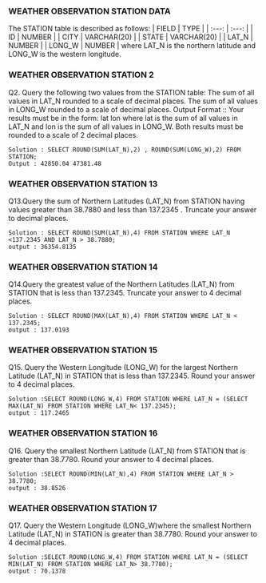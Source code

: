 ### WEATHER OBSERVATION STATION  DATA

The STATION table is described as follows:
| FIELD | TYPE |
| :---: | :---: |
| ID | NUMBER |
| CITY | VARCHAR(20) |
| STATE | VARCHAR(20) |
| LAT_N | NUMBER |
| LONG_W | NUMBER |
where LAT_N is the northern latitude and LONG_W is the western longitude.

### WEATHER OBSERVATION STATION 2
Q2. Query the following two values from the STATION table:
The sum of all values in LAT_N rounded to a scale of  decimal places.
The sum of all values in LONG_W rounded to a scale of  decimal places.
Output Format :: 
Your results must be in the form: lat lon
where lat is the sum of all values in LAT_N and lon is the sum of all values in LONG_W. Both results must be rounded to a scale of 2 decimal places.

    Solution : SELECT ROUND(SUM(LAT_N),2) , ROUND(SUM(LONG_W),2) FROM STATION;
    Output : 42850.04 47381.48
### WEATHER OBSERVATION STATION 13
Q13.Query the sum of Northern Latitudes (LAT_N) from STATION having values greater than 38.7880 and less than 137.2345 . Truncate your answer to  decimal places.

    Solution : SELECT ROUND(SUM(LAT_N),4) FROM STATION WHERE LAT_N <137.2345 AND LAT_N > 38.7880;
    output : 36354.8135
### WEATHER OBSERVATION STATION 14
Q14.Query the greatest value of the Northern Latitudes (LAT_N) from STATION that is less than 137.2345. Truncate your answer to 4 decimal places.

    Solution : SELECT ROUND(MAX(LAT_N),4) FROM STATION WHERE LAT_N < 137.2345;
    output : 137.0193  
### WEATHER OBSERVATION STATION 15
Q15. Query the Western Longitude (LONG_W) for the largest Northern Latitude (LAT_N) in STATION that is less than 137.2345. Round your answer to 4 decimal places.

    Solution :SELECT ROUND(LONG_W,4) FROM STATION WHERE LAT_N = (SELECT MAX(LAT_N) FROM STATION WHERE LAT_N< 137.2345);
    output : 117.2465
### WEATHER OBSERVATION STATION 16
Q16. Query the smallest Northern Latitude (LAT_N) from STATION that is greater than 38.7780. Round your answer to 4 decimal places.

    Solution :SELECT ROUND(MIN(LAT_N),4) FROM STATION WHERE LAT_N > 38.7780;
    output : 38.8526
### WEATHER OBSERVATION STATION 17
Q17. Query the Western Longitude (LONG_W)where the smallest Northern Latitude (LAT_N) in STATION is greater than 38.7780. Round your answer to 4 decimal places.  

    Solution :SELECT ROUND(LONG_W,4) FROM STATION WHERE LAT_N = (SELECT MIN(LAT_N) FROM STATION WHERE LAT_N> 38.7780);
    output : 70.1378

